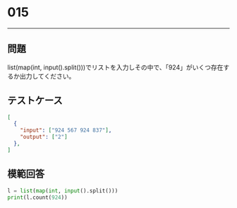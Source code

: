 
# 015

---

## 問題

list(map(int, input().split()))でリストを入力しその中で、「924」がいくつ存在するか出力してください。

## テストケース

```json
[
  {
    "input": ["924 567 924 837"],
    "output": ["2"]
  },
]
```

## 模範回答

```python
l = list(map(int, input().split()))
print(l.count(924))
```

